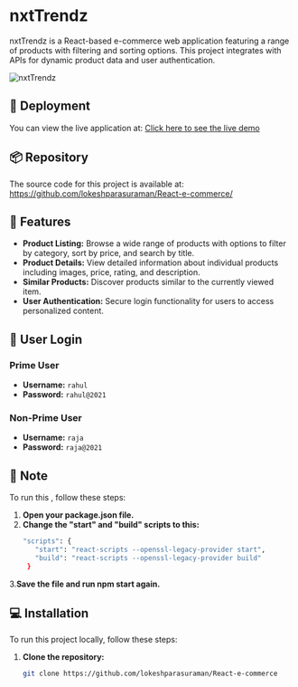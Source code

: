 # nxtTrendz

nxtTrendz is a React-based e-commerce web application featuring a range of products with filtering and sorting options. This project integrates with APIs for dynamic product data and user authentication.

![nxtTrendz](https://assets.ccbp.in/frontend/react-js/nxt-trendz-logo-img.png)

## 🚀 Deployment

You can view the live application at: [Click here to see the live demo](https://nxtapp45.ccbp.tech)

## 📦 Repository

The source code for this project is available at: https://github.com/lokeshparasuraman/React-e-commerce/

## 🌟 Features

- **Product Listing:** Browse a wide range of products with options to filter by category, sort by price, and search by title.
- **Product Details:** View detailed information about individual products including images, price, rating, and description.
- **Similar Products:** Discover products similar to the currently viewed item.
- **User Authentication:** Secure login functionality for users to access personalized content.

## 👤 User Login

### Prime User
- **Username:** `rahul`
- **Password:** `rahul@2021`

### Non-Prime User
- **Username:** `raja`
- **Password:** `raja@2021`

## 📝 Note

To run this , follow these steps:

1. **Open your package.json file.**
2. **Change the "start" and "build" scripts to this:**
   ```bash
   "scripts": {
      "start": "react-scripts --openssl-legacy-provider start",
      "build": "react-scripts --openssl-legacy-provider build"
    }
  3.**Save the file and run npm start again.**

## 💻 Installation

To run this project locally, follow these steps:

1. **Clone the repository:**
   ```bash
   git clone https://github.com/lokeshparasuraman/React-e-commerce

